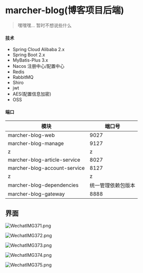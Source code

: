 # marcher-blog(博客项目后端)
> 嘿嘿嘿... 暂时不想说些什么

#### 技术
- Spring Cloud Alibaba 2.x
- Spring Boot 2.x
- MyBatis-Plus 3.x
- Nacos 注册中心/配置中心
- Redis
- RabbitMQ
- Shiro
- jwt
- AES(配置信息加密)
- OSS

#### 端口
模块 | 端口号
--- | ---
marcher-blog-web | 9027
marcher-blog-manage | 9127
z | z
marcher-blog-article-service | 8027
marcher-blog-account-service | 8127
z | z
marcher-blog-dependencies | 统一管理依赖包版本
marcher-blog-gateway | 8888


## 界面
![WechatIMG371.png](http://marcher-temp.oss-cn-shenzhen.aliyuncs.com/2019-05-09/e2e82a4cb74346879a2dc2e06230405a.png)  

![WechatIMG372.png](http://marcher-temp.oss-cn-shenzhen.aliyuncs.com/2019-05-09/baf3552d87c043dca981951e6a5ed6b1.png)

![WechatIMG373.png](http://marcher-temp.oss-cn-shenzhen.aliyuncs.com/2019-05-09/8c760e4feb924d2c9a9f7e330f902501.png)

![WechatIMG374.png](http://marcher-temp.oss-cn-shenzhen.aliyuncs.com/2019-05-09/e9d827078ba14e3d9545b320fe9f8b9f.png)

![WechatIMG375.png](http://marcher-temp.oss-cn-shenzhen.aliyuncs.com/2019-05-09/441115b50205486aacaaa587f4630cee.png)
